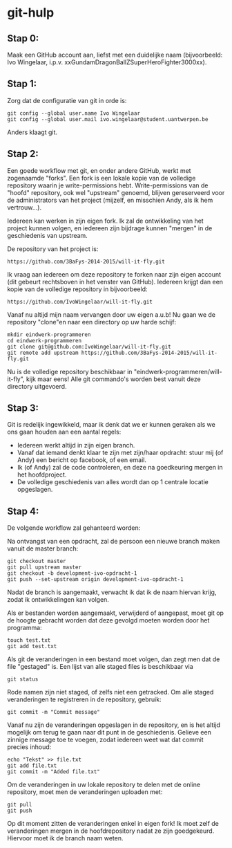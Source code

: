 # git-hulp

## Stap 0:

Maak een GitHub account aan, liefst met een duidelijke naam (bijvoorbeeld: Ivo Wingelaar, i.p.v. xxGundamDragonBallZSuperHeroFighter3000xx).

## Stap 1:

Zorg dat de configuratie van git in orde is:

```
git config --global user.name Ivo Wingelaar
git config --global user.mail ivo.wingelaar@student.uantwerpen.be
```

Anders klaagt git.

## Stap 2:

Een goede workflow met git, en onder andere GitHub, werkt met zogenaamde "forks". Een fork is een lokale kopie van de volledige repository waarin je write-permissions hebt. Write-permissions van de "hoofd" repository, ook wel "upstream" genoemd, blijven gereserveerd voor de administrators van het project (mijzelf, en misschien Andy, als ik hem vertrouw...).

Iedereen kan werken in zijn eigen fork. Ik zal de ontwikkeling van het project kunnen volgen, en iedereen zijn bijdrage kunnen "mergen" in de geschiedenis van upstream.

De repository van het project is:

```
https://github.com/3BaFys-2014-2015/will-it-fly.git
```

Ik vraag aan iedereen om deze repository te forken naar zijn eigen account (dit gebeurt rechtsboven in het venster van GitHub). Iedereen krijgt dan een kopie van de volledige repository in bijvoorbeeld:

```
https://github.com/IvoWingelaar/will-it-fly.git
```

Vanaf nu altijd mijn naam vervangen door uw eigen a.u.b! Nu gaan we de repository "clone"en naar een directory op uw harde schijf:

```
mkdir eindwerk-programmeren
cd eindwerk-programmeren
git clone git@github.com:IvoWingelaar/will-it-fly.git
git remote add upstream https://github.com/3BaFys-2014-2015/will-it-fly.git
```

Nu is de volledige repository beschikbaar in "eindwerk-programmeren/will-it-fly", kijk maar eens! Alle git commando's worden best vanuit deze directory uitgevoerd.

## Stap 3:

Git is redelijk ingewikkeld, maar ik denk dat we er kunnen geraken als we ons gaan houden aan een aantal regels:

+ Iedereen werkt altijd in zijn eigen branch.
+ Vanaf dat iemand denkt klaar te zijn met zijn/haar opdracht: stuur mij (of Andy) een bericht op facebook, of een email.
+ Ik (of Andy) zal de code controleren, en deze na goedkeuring mergen in het hoofdproject.
+ De volledige geschiedenis van alles wordt dan op 1 centrale locatie opgeslagen.

## Stap 4:

De volgende workflow zal gehanteerd worden:

Na ontvangst van een opdracht, zal de persoon een nieuwe branch maken vanuit de master branch:

```
git checkout master
git pull upstream master
git checkout -b development-ivo-opdracht-1
git push --set-upstream origin development-ivo-opdracht-1
```

Nadat de branch is aangemaakt, verwacht ik dat ik de naam hiervan krijg, zodat ik ontwikkelingen kan volgen.

Als er bestanden worden aangemaakt, verwijderd of aangepast, moet git op de hoogte gebracht worden dat deze gevolgd moeten worden door het programma:

```
touch test.txt
git add test.txt
```

Als git de veranderingen in een bestand moet volgen, dan zegt men dat de file "gestaged" is. Een lijst van alle staged files is beschikbaar via

```
git status
```

Rode namen zijn niet staged, of zelfs niet een getracked. Om alle staged veranderingen te registreren in de repository, gebruik:

```
git commit -m "Commit message"
```

Vanaf nu zijn de veranderingen opgeslagen in de repository, en is het altijd mogelijk om terug te gaan naar dit punt in de geschiedenis. Gelieve een zinnige message toe te voegen, zodat iedereen weet wat dat commit precies inhoud:

```
echo "Tekst" >> file.txt
git add file.txt
git commit -m "Added file.txt"
```

Om de veranderingen in uw lokale repository te delen met de online repository, moet men de veranderingen uploaden met:

```
git pull
git push
```

Op dit moment zitten de veranderingen enkel in eigen fork! Ik moet zelf de veranderingen mergen in de hoofdrepository nadat ze zijn goedgekeurd. Hiervoor moet ik de branch naam weten.